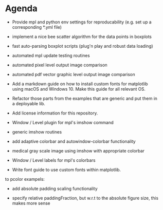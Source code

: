 # Agenda

* Provide mpl and python env settings for reproducability (e.g. set up a corresponding *.yml file)

* implement a nice bee scatter algorithm for the data points in 
boxplots

* fast auto-parsing boxplot scripts (plug'n play and robust data loading)

* automated mpl update testing routines

* automated pixel level output image comparison

* automated pdf vector graphic level output image comparison

* Add a markdown guide on how to install custom fonts for matplotlib using macOS and Windows 10. Make this guide for all relevant OS.

* Refactor those parts from the examples that are generic and put them in a deployable lib.

* Add license information for this repository.

* Window / Level plugin for mpl's imshow command

* generic imshow routines

* add adaptive colorbar and autowindow-colorbar functionality

* medical gray scale image using imshow with appropriate colorbar

* Window / Level labels for mpl's colorbars

* Write font guide to use custom fonts within matplotlib.

to pcolor exampels:
* add absolute padding scaling functionality

* specify relative paddingFraction, but w.r.t to the absolute figure size, this makes
more sense
